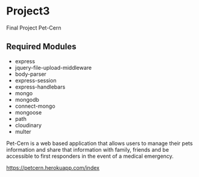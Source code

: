 # Project3
Final Project Pet-Cern

## Required Modules
- express
- jquery-file-upload-middleware
- body-parser
- express-session
- express-handlebars
- mongo
- mongodb
- connect-mongo
- mongoose
- path
- cloudinary
- multer


Pet-Cern is a web based application that allows users to manage their pets information and share that information with family, friends and be accessible to first responders in the event of a medical emergency.  


https://petcern.herokuapp.com/index

